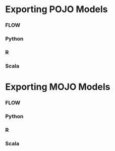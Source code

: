 # Exporting POJO  Models #

### FLOW ###

### Python ###

### R ###

### Scala ###

# Exporting  MOJO Models #

### FLOW ###

### Python ###

### R ###

### Scala ###
